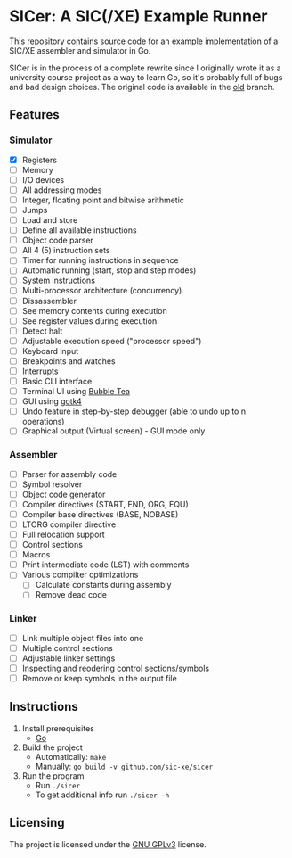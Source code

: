 # SICer: A SIC(/XE) Example Runner

This repository contains source code for an example implementation of a SIC/XE
assembler and simulator in Go.

SICer is in the process of a complete rewrite since I originally wrote it as a
university course project as a way to learn Go, so it's probably full of bugs
and bad design choices.
The original code is available in the [old](https://github.com/sic-xe/sicer/tree/old)
branch.

## Features

### Simulator

- [x] Registers
- [ ] Memory
- [ ] I/O devices
- [ ] All addressing modes
- [ ] Integer, floating point and bitwise arithmetic
- [ ] Jumps
- [ ] Load and store
- [ ] Define all available instructions
- [ ] Object code parser
- [ ] All 4 (5) instruction sets
- [ ] Timer for running instructions in sequence
- [ ] Automatic running (start, stop and step modes)
- [ ] System instructions
- [ ] Multi-processor architecture (concurrency)
- [ ] Dissassembler
- [ ] See memory contents during execution
- [ ] See register values during execution
- [ ] Detect halt
- [ ] Adjustable execution speed ("processor speed")
- [ ] Keyboard input
- [ ] Breakpoints and watches
- [ ] Interrupts
- [ ] Basic CLI interface
- [ ] Terminal UI using [Bubble Tea](https://github.com/charmbracelet/bubbletea)
- [ ] GUI using [gotk4](https://github.com/diamondburned/gotk4)
- [ ] Undo feature in step-by-step debugger (able to undo up to n operations)
- [ ] Graphical output (Virtual screen) - GUI mode only

### Assembler

- [ ] Parser for assembly code
- [ ] Symbol resolver
- [ ] Object code generator
- [ ] Compiler directives (START, END, ORG, EQU)
- [ ] Compiler base directives (BASE, NOBASE)
- [ ] LTORG compiler directive
- [ ] Full relocation support
- [ ] Control sections
- [ ] Macros
- [ ] Print intermediate code (LST) with comments
- [ ] Various compilter optimizations
    - [ ] Calculate constants during assembly
    - [ ] Remove dead code

### Linker

- [ ] Link multiple object files into one
- [ ] Multiple control sections
- [ ] Adjustable linker settings
- [ ] Inspecting and reodering control sections/symbols
- [ ] Remove or keep symbols in the output file

## Instructions

1. Install prerequisites
    - [Go](https://go.dev/)
1. Build the project
    - Automatically: `make`
    - Manually: `go build -v github.com/sic-xe/sicer`
1. Run the program
    - Run `./sicer`
    - To get additional info run `./sicer -h`

## Licensing

The project is licensed under the [GNU GPLv3](LICENSE) license.
